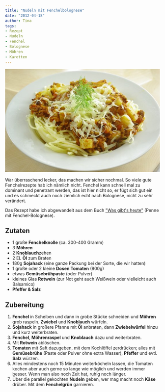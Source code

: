 ```yaml
---
title: "Nudeln mit Fenchelbolognese"
date: "2012-04-18" 
author: Tina
tags:
- Rezept
- Nudeln
- Fenchel
- Bolognese
- Möhren
- Karotten
---
```


![](images/imgp8787.jpg "Fenchelbolognese")

War überraschend lecker, das machen wir sicher nochmal. So viele gute Fenchelrezepte hab ich nämlich nicht. Fenchel kann schnell mal zu dominant und penetrant werden, das ist hier nicht so, er fügt sich gut ein und es schmeckt auch noch ziemlich echt nach Bolognese, nicht zu sehr verändert.

Das Rezept habe ich abgewandelt aus dem Buch ["Was gibt's heute"](http://www.amazon.de/Was-gibt%C2%B4s-heute-Rezepte-Familienk%C3%BCche/dp/3833810459) (Penne mit Fenchel-Bolognese).

## Zutaten

- 1 große **Fenchelknolle** (ca. 300-400 Gramm)
- 3 **Möhren**
- 2 **Knoblauch**zehen
- 2 EL **Öl** zum Braten
- 180g **Sojahack** (eine ganze Packung bei der Sorte, die wir hatten)
- 1 große oder 2 kleine **Dosen Tomaten** (800g)
- etwas **Gemüsebrühpaste** (oder Pulver)
- kleines Glas **Rotwein** (zur Not geht auch Weißwein oder vielleicht auch Balsamico)
- **Pfeffer & Salz**

## Zubereitung

1. **Fenchel** in Scheiben und dann in grobe Stücke schneiden und **Möhren** grob raspeln. **Zwiebel** und **Knoblauch** würfeln.
2. **Sojahack** in großere Pfanne mit **Öl** anbraten, dann **Zwiebelwürfel** hinzu und kurz weiterbraten.
3. **Fenchel**, **Möhrenraspel** und **Knoblauch** dazu und weiterbraten.
4. Mit **Rotwein** ablöschen.
5. **Tomaten** mit Saft dazugeben, mit dem Kochlöffel zerdrücken; alles mit **Gemüsebrühe** (Paste oder Pulver ohne extra Wasser), **Pfeffer** und evtl. **Salz** würzen.
6. Alles mindestens noch 15 Minuten weiterköcheln lassen, die Tomaten kochen aber auch gerne so lange wie möglich und werden immer besser. Wenn man also noch Zeit hat, ruhig noch länger.
7. Über die parallel gekochten **Nudeln** geben, wer mag macht noch **Käse** drüber. Mit dem **Fenchelgrün** garnieren.
